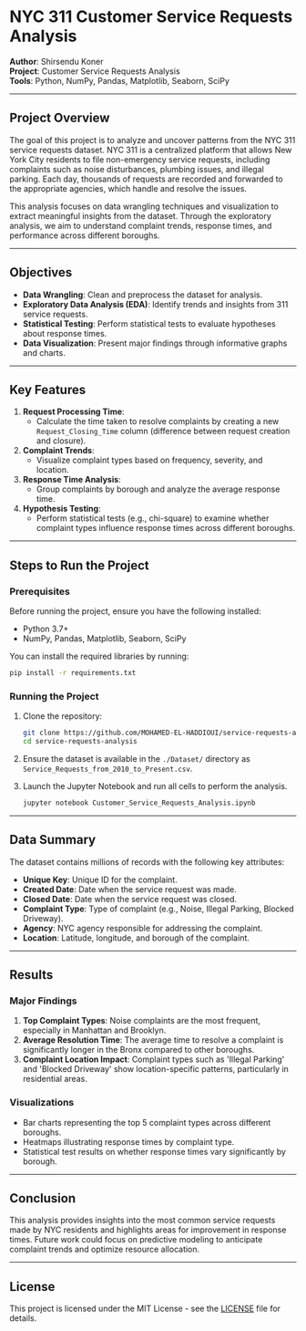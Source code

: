# NYC 311 Customer Service Requests Analysis

**Author**: Shirsendu Koner  
**Project**: Customer Service Requests Analysis  
**Tools**: Python, NumPy, Pandas, Matplotlib, Seaborn, SciPy  

---

## Project Overview

The goal of this project is to analyze and uncover patterns from the NYC 311 service requests dataset. NYC 311 is a centralized platform that allows New York City residents to file non-emergency service requests, including complaints such as noise disturbances, plumbing issues, and illegal parking. Each day, thousands of requests are recorded and forwarded to the appropriate agencies, which handle and resolve the issues.

This analysis focuses on data wrangling techniques and visualization to extract meaningful insights from the dataset. Through the exploratory analysis, we aim to understand complaint trends, response times, and performance across different boroughs.

---

## Objectives

- **Data Wrangling**: Clean and preprocess the dataset for analysis.
- **Exploratory Data Analysis (EDA)**: Identify trends and insights from 311 service requests.
- **Statistical Testing**: Perform statistical tests to evaluate hypotheses about response times.
- **Data Visualization**: Present major findings through informative graphs and charts.

---

## Key Features

1. **Request Processing Time**:
   - Calculate the time taken to resolve complaints by creating a new `Request_Closing_Time` column (difference between request creation and closure).
2. **Complaint Trends**:
   - Visualize complaint types based on frequency, severity, and location.
3. **Response Time Analysis**:
   - Group complaints by borough and analyze the average response time.
4. **Hypothesis Testing**:
   - Perform statistical tests (e.g., chi-square) to examine whether complaint types influence response times across different boroughs.

---

## Steps to Run the Project

### Prerequisites

Before running the project, ensure you have the following installed:

- Python 3.7+
- NumPy, Pandas, Matplotlib, Seaborn, SciPy

You can install the required libraries by running:

```bash
pip install -r requirements.txt
```

### Running the Project

1. Clone the repository:

   ```bash
   git clone https://github.com/MOHAMED-EL-HADDIOUI/service-requests-analysis.git
   cd service-requests-analysis
   ```

2. Ensure the dataset is available in the `./Dataset/` directory as `Service_Requests_from_2010_to_Present.csv`.

3. Launch the Jupyter Notebook and run all cells to perform the analysis.

   ```bash
   jupyter notebook Customer_Service_Requests_Analysis.ipynb
   ```

---

## Data Summary

The dataset contains millions of records with the following key attributes:

- **Unique Key**: Unique ID for the complaint.
- **Created Date**: Date when the service request was made.
- **Closed Date**: Date when the service request was closed.
- **Complaint Type**: Type of complaint (e.g., Noise, Illegal Parking, Blocked Driveway).
- **Agency**: NYC agency responsible for addressing the complaint.
- **Location**: Latitude, longitude, and borough of the complaint.

---

## Results

### Major Findings

1. **Top Complaint Types**: Noise complaints are the most frequent, especially in Manhattan and Brooklyn.
2. **Average Resolution Time**: The average time to resolve a complaint is significantly longer in the Bronx compared to other boroughs.
3. **Complaint Location Impact**: Complaint types such as 'Illegal Parking' and 'Blocked Driveway' show location-specific patterns, particularly in residential areas.

### Visualizations

- Bar charts representing the top 5 complaint types across different boroughs.
- Heatmaps illustrating response times by complaint type.
- Statistical test results on whether response times vary significantly by borough.

---

## Conclusion

This analysis provides insights into the most common service requests made by NYC residents and highlights areas for improvement in response times. Future work could focus on predictive modeling to anticipate complaint trends and optimize resource allocation.

---

## License

This project is licensed under the MIT License - see the [LICENSE](LICENSE) file for details.
